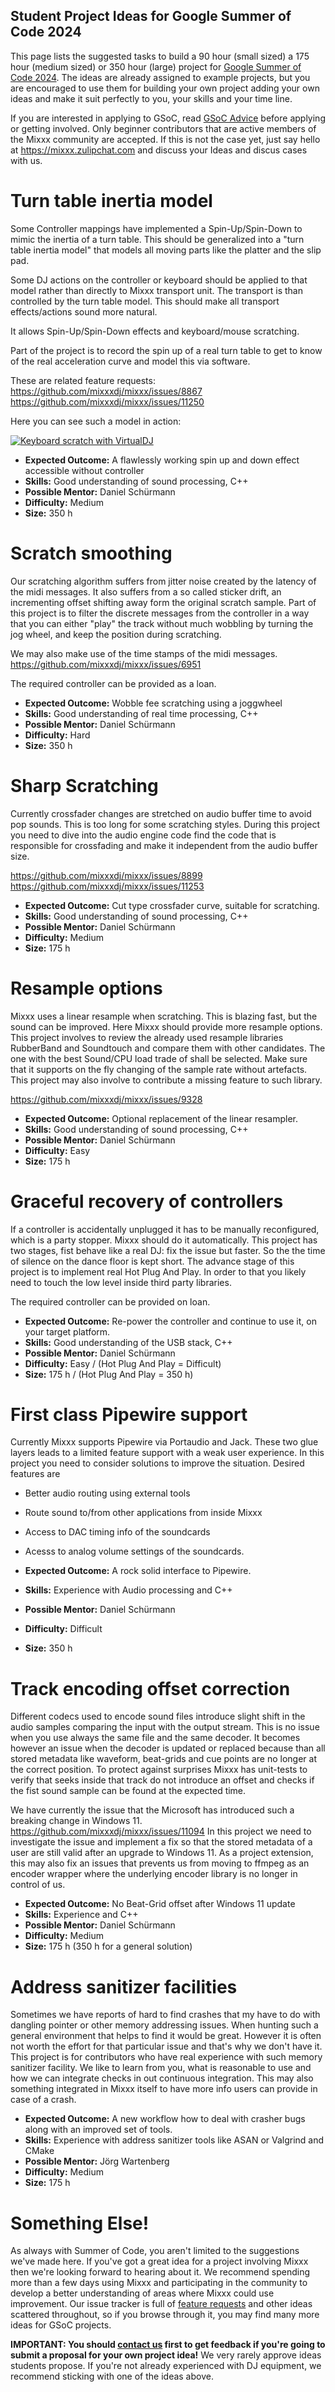 ## Student Project Ideas for Google Summer of Code 2024

This page lists the suggested tasks to build a 90 hour (small sized) a 175 hour (medium sized) or 350 hour (large) project for [Google Summer of Code 2024](https://summerofcode.withgoogle.com/). The ideas are already assigned to example projects, but you are encouraged to use them for building your own project adding your own ideas and make it suit perfectly to you, your skills and your time line.

If you are interested in applying to GSoC, read [GSoC Advice](gsocadvice)
before applying or getting involved. Only beginner contributors that are active members
of the Mixxx community are accepted. If this is not the case yet, just
say hello at <https://mixxx.zulipchat.com> and discuss your Ideas and
discus cases with us.

# Turn table inertia model 

Some Controller mappings have implemented a Spin-Up/Spin-Down to mimic the inertia of a turn table. 
This should be generalized into a "turn table inertia model" that models all moving parts like the platter and the slip pad. 

Some DJ actions on the controller or keyboard should be applied to that model rather than directly to Mixxx transport unit.
The transport is than controlled by the turn table model. This should make all transport effects/actions sound more natural. 

It allows Spin-Up/Spin-Down effects and keyboard/mouse scratching.   

Part of the project is to record the spin up of a real turn table to get to know of the real acceleration curve and model this via software. 

These are related feature requests: 
https://github.com/mixxxdj/mixxx/issues/8867 https://github.com/mixxxdj/mixxx/issues/11250

Here you can see such a model in action:
 
[![Keyboard scratch with VirtualDJ](https://img.youtube.com/vi/4caExBY1s_M/1.jpg)](https://www.youtube.com/watch?v=4caExBY1s_M)

* **Expected Outcome:** A flawlessly working spin up and down effect accessible without controller
* **Skills:** Good understanding of sound processing, C++
* **Possible Mentor:** Daniel Schürmann
* **Difficulty:** Medium 
* **Size:** 350 h

 
# Scratch smoothing

Our scratching algorithm suffers from jitter noise created by the latency of the midi messages. It also suffers from a so called sticker drift, an incrementing offset shifting away form the original scratch sample. 
Part of this project is to filter the discrete messages from the controller in a way that you can either "play" the track without much wobbling by turning the jog wheel, and keep the position during scratching. 

We may also make use of the time stamps of the midi messages. https://github.com/mixxxdj/mixxx/issues/6951

The required controller can be provided as a loan.

* **Expected Outcome:** Wobble fee scratching using a joggwheel
* **Skills:** Good understanding of real time processing, C++
* **Possible Mentor:** Daniel Schürmann
* **Difficulty:** Hard
* **Size:** 350 h

# Sharp Scratching

Currently crossfader changes are stretched on audio buffer time to avoid pop sounds. 
This is too long for some scratching styles. During this project you need to dive into the audio engine code find the code that is responsible for crossfading and make it independent from the audio buffer size. 

 https://github.com/mixxxdj/mixxx/issues/8899 https://github.com/mixxxdj/mixxx/issues/11253

* **Expected Outcome:** Cut type crossfader curve, suitable for scratching.
* **Skills:** Good understanding of sound processing, C++
* **Possible Mentor:** Daniel Schürmann
* **Difficulty:** Medium 
* **Size:** 175 h

# Resample options

Mixxx uses a linear resample when scratching. This is blazing fast, but the sound can be improved. 
Here Mixxx should provide more resample options. This project involves to review the already used resample libraries RubberBand and Soundtouch and compare them with other candidates. The one with the best Sound/CPU load trade of shall be selected. Make sure that it supports on the fly changing of the sample rate without artefacts. This project may also involve to contribute a missing feature to such library.  

https://github.com/mixxxdj/mixxx/issues/9328


* **Expected Outcome:** Optional replacement of the linear resampler.
* **Skills:** Good understanding of sound processing, C++
* **Possible Mentor:** Daniel Schürmann 
* **Difficulty:** Easy
* **Size:** 175 h

# Graceful recovery of controllers

If a controller is accidentally unplugged it has to be manually reconfigured, which is a party stopper. 
Mixxx should do it automatically. This project has two stages, fist behave like a real DJ: fix the issue but faster. So the the time of silence on the dance floor is kept short. The advance stage of this project is to implement real Hot Plug And Play. In order to that you likely need to touch the low level inside third party libraries. 

The required controller can be provided on loan.
 
* **Expected Outcome:** Re-power the controller and continue to use it, on your target platform. 
* **Skills:** Good understanding of the USB stack, C++
* **Possible Mentor:** Daniel Schürmann
* **Difficulty:** Easy / (Hot Plug And Play = Difficult)  
* **Size:** 175 h  / (Hot Plug And Play = 350 h)

# First class Pipewire support

Currently Mixxx supports Pipewire via Portaudio and Jack. These two glue layers leads to a limited feature support with a weak user experience. 
In this project you need to consider solutions to improve the situation. Desired features are
* Better audio routing using external tools
* Route sound to/from other applications from inside Mixxx
* Access to DAC timing info of the soundcards 
* Acesss to analog volume settings of the soundcards.   

* **Expected Outcome:** A rock solid interface to Pipewire.
* **Skills:** Experience with Audio processing and  C++
* **Possible Mentor:** Daniel Schürmann
* **Difficulty:** Difficult
* **Size:** 350 h

# Track encoding offset correction

Different codecs used to encode sound files introduce slight shift in the audio samples comparing the input with the output stream. 
This is no issue when you use always the same file and the same decoder. It becomes however an issue when the decoder is updated or replaced because than all stored metadata like waveform, beat-grids and cue points are no longer at the correct position. To protect against surprises Mixxx has unit-tests to verify that seeks inside that track do not introduce an offset and checks if the fist sound sample can be found at the expected time.  

We have currently the issue that the Microsoft has introduced such a breaking change in Windows 11. https://github.com/mixxxdj/mixxx/issues/11094 In this project we need to investigate the issue and implement a fix so that the stored metadata of a user are still valid after an upgrade to Windows 11. As a project extension, this may also fix an issues that prevents us from moving to ffmpeg as an encoder wrapper where the underlying encoder library is no longer in control of us. 

* **Expected Outcome:** No Beat-Grid offset after Windows 11 update
* **Skills:** Experience and C++
* **Possible Mentor:** Daniel Schürmann 
* **Difficulty:** Medium
* **Size:** 175 h (350 h for a general solution) 

# Address sanitizer facilities

Sometimes we have reports of hard to find crashes that my have to do with dangling pointer or other memory addressing issues. When hunting such a general environment that helps to find it would be great. However it is often not worth the effort for that particular issue and that's why we don't have it. 
This project is for contributors who have real experience with such memory sanitizer facility. We like to learn from you, what is reasonable to use and how we can integrate checks in out continuous integration. This may also something integrated in Mixxx itself to have more info users can provide in case of a crash.

* **Expected Outcome:** A new workflow how to deal with crasher bugs along with an improved set of tools. 
* **Skills:** Experience with address sanitizer tools like ASAN or Valgrind and CMake
* **Possible Mentor:** Jörg Wartenberg
* **Difficulty:** Medium
* **Size:** 175 h

# Something Else\!

As always with Summer of Code, you aren't limited to the suggestions
we've made here. If you've got a great idea for a project involving
Mixxx then we're looking forward to hearing about it. We recommend
spending more than a few days using Mixxx and participating in the
community to develop a better understanding of areas where Mixxx could
use improvement. Our issue tracker is full of [feature requests](https://github.com/mixxxdj/mixxx/issues?q=is%3Aopen+is%3Aissue+label%3Afeature) and other
ideas scattered throughout, so if you browse through it, you may find
many more ideas for GSoC projects.

**IMPORTANT: You should [contact us](gsocadvice) first to get feedback
if you're going to submit a proposal for your own project idea\!** We
very rarely approve ideas students propose. If you're not already
experienced with DJ equipment, we recommend sticking with one of the
ideas above.
